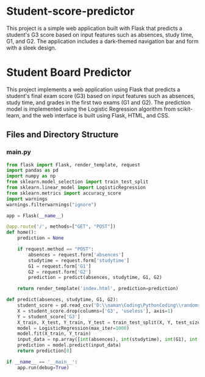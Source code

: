 # Student-score-predictor
This project is a simple web application built with Flask that predicts a student's G3 score based on input features such as absences, study time, G1, and G2. The application includes a dark-themed navigation bar and form with a sleek design.
# Student Board Predictor

This project implements a web application using Flask that predicts a student's final exam score (G3) based on input features such as absences, study time, and grades in the first two exams (G1 and G2). The prediction model is implemented using the Logistic Regression algorithm from scikit-learn, and the web interface is built using Flask, HTML, and CSS.

## Files and Directory Structure

### main.py

```python
from flask import Flask, render_template, request
import pandas as pd
import numpy as np
from sklearn.model_selection import train_test_split
from sklearn.linear_model import LogisticRegression
from sklearn.metrics import accuracy_score
import warnings 
warnings.filterwarnings("ignore")

app = Flask(__name__)

@app.route('/', methods=["GET", "POST"])
def home():
    prediction = None

    if request.method == "POST":
        absences = request.form['absences'] 
        studytime = request.form['studytime']
        G1 = request.form['G1']
        G2 = request.form['G2']
        prediction = predict(absences, studytime, G1, G2)

    return render_template('index.html', prediction=prediction)

def predict(absences, studytime, G1, G2):
    student_score = pd.read_csv('D:\\naman\Coding\PythonCoding\\randomshi\FlaskApp\student_score.csv')
    X = student_score.drop(columns=['G3', 'useless'], axis=1)
    Y = student_score['G3']
    X_train, X_test, Y_train, Y_test = train_test_split(X, Y, test_size=0.2, random_state=2)
    model = LogisticRegression(max_iter=1000)
    model.fit(X_train, Y_train)
    input_data = np.array([int(absences), int(studytime), int(G1), int(G2)]).reshape(1, -1)
    prediction = model.predict(input_data)
    return prediction[0]

if __name__ == '__main__':  
    app.run(debug=True)
